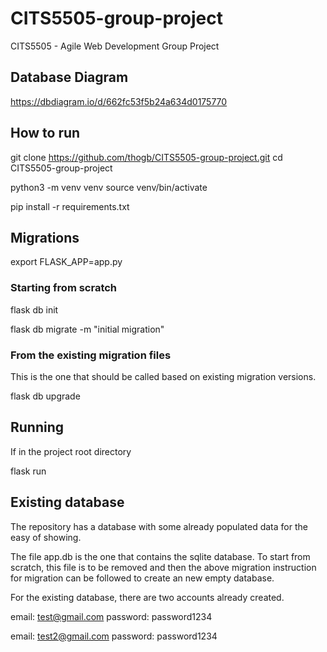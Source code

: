 # CITS5505-group-project

CITS5505 - Agile Web Development Group Project

## Database Diagram

https://dbdiagram.io/d/662fc53f5b24a634d0175770

## How to run

git clone https://github.com/thogb/CITS5505-group-project.git
cd CITS5505-group-project

python3 -m venv venv
source venv/bin/activate

pip install -r requirements.txt

## Migrations

export FLASK_APP=app.py

### Starting from scratch

flask db init

flask db migrate -m "initial migration"

### From the existing migration files

This is the one that should be called based on existing migration versions.

flask db upgrade

## Running

If in the project root directory

flask run

## Existing database

The repository has a database with some already populated data for the easy of
showing.

The file app.db is the one that contains the sqlite database. To start from
scratch, this file is to be removed and then the above migration instruction
for migration can be followed to create an new empty database.

For the existing database, there are two accounts already created.

email: test@gmail.com
password: password1234

email: test2@gmail.com
password: password1234
